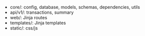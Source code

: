 - core/: config, database, models, schemas, dependencies, utils
- api/v1/: transactions, summary
- web/: Jinja routes
- templates/: Jinja templates
- static/: css/js

